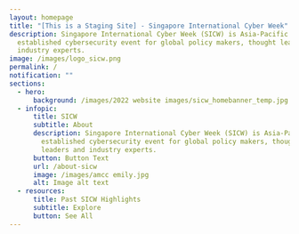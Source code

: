 ```yaml
---
layout: homepage
title: "[This is a Staging Site] - Singapore International Cyber Week"
description: Singapore International Cyber Week (SICW) is Asia-Pacific’s most
  established cybersecurity event for global policy makers, thought leaders and
  industry experts.
image: /images/logo_sicw.png
permalink: /
notification: ""
sections:
  - hero:
      background: /images/2022 website images/sicw_homebanner_temp.jpg
  - infopic:
      title: SICW
      subtitle: About
      description: Singapore International Cyber Week (SICW) is Asia-Pacific’s most
        established cybersecurity event for global policy makers, thought
        leaders and industry experts.
      button: Button Text
      url: /about-sicw
      image: /images/amcc emily.jpg
      alt: Image alt text
  - resources:
      title: Past SICW Highlights
      subtitle: Explore
      button: See All
---
```

